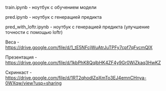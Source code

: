 train.ipynb - ноутбук с обучением модели

pred.ipynb - ноутбук с генерацией предикта

pred_with_loftr.ipynb - ноутбук с генерацией предикта (улучшение точности с помощью loftr)

Веса - https://drive.google.com/file/d/1_tE5NFcjWuAtrJuTPFy7cpf7qFvcmQIX

Презентация - https://drive.google.com/file/d/1kbPhK8QqlbHK4ZF4y9Gr0WiZkaq3HwKZ

Скринкаст - https://drive.google.com/file/d/1RT2qhodlZqXmTo3EJ4emnCHnya-0WXqw/view?usp=sharing
